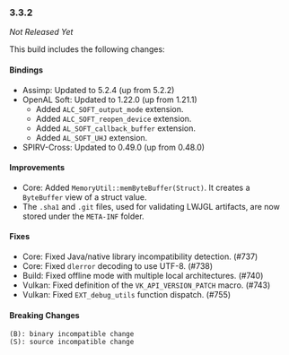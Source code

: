 ### 3.3.2

_Not Released Yet_

This build includes the following changes:

#### Bindings

- Assimp: Updated to 5.2.4 (up from 5.2.2)
- OpenAL Soft: Updated to 1.22.0 (up from 1.21.1)
  * Added `ALC_SOFT_output_mode` extension.
  * Added `ALC_SOFT_reopen_device` extension.
  * Added `AL_SOFT_callback_buffer` extension.
  * Added `AL_SOFT_UHJ` extension.
- SPIRV-Cross: Updated to 0.49.0 (up from 0.48.0)

#### Improvements

- Core: Added `MemoryUtil::memByteBuffer(Struct)`. It creates a `ByteBuffer` view of a struct value.
- The `.sha1` and `.git` files, used for validating LWJGL artifacts, are now stored under the `META-INF` folder.

#### Fixes

- Core: Fixed Java/native library incompatibility detection. (#737)
- Core: Fixed `dlerror` decoding to use UTF-8. (#738)
- Build: Fixed offline mode with multiple local architectures. (#740)
- Vulkan: Fixed definition of the `VK_API_VERSION_PATCH` macro. (#743)
- Vulkan: Fixed `EXT_debug_utils` function dispatch. (#755)

#### Breaking Changes

```
(B): binary incompatible change
(S): source incompatible change
```
